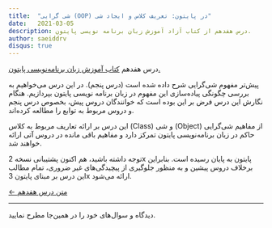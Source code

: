 ```yaml
---
title:  "شی گرایی (OOP) در پایتون: تعریف کلاس و ایجاد شی"
date:   2021-03-05
description: درس هفدهم از کتاب آزاد آموزش زبان برنامه نویسی پایتون.
author: saeiddrv
disqus: true
---
```


درس هفدهم [کتاب آموزش زبان برنامه‌نویسی پایتون.](https://coderz.ir/python)


پیش‌تر مفهوم شی‌گرایی شرح داده شده است (درس پنجم). در این درس می‌خواهیم به بررسی چگونگی پیاده‌سازی این مفهوم در زبان برنامه نویسی پایتون بپردازیم. هنگام نگارش این درس فرض بر این بوده است که خوانندگان دروس پیش، بخصوص درس پنجم و دروس مربوط به توابع را مطالعه کرده‌اند.

این درس بر ارائه تعاریف مربوط به کلاس (Class) و شی (Object) از مفاهیم شی‌گرایی حاکم در زبان برنامه‌نویسی پایتون تمرکز دارد و مفاهیم باقی مانده در دروس آتی ارائه خواهند شد.

توجه داشته باشید، هم اکنون پشتیبانی نسخه 2x پایتون به پایان رسیده است. بنابراین برخلاف دروس پیشین و به منظور جلوگیری از پیچیدگی‌های غیر ضروری، تمام مطالب این درس بر مبنای پایتون 3x ارائه می‌شود.


[← متن درس هفدهم](https://python.coderz.ir/lessons/l17.html)



---

دیدگاه و سوال‌های خود را در همین‌جا مطرح نمایید.
